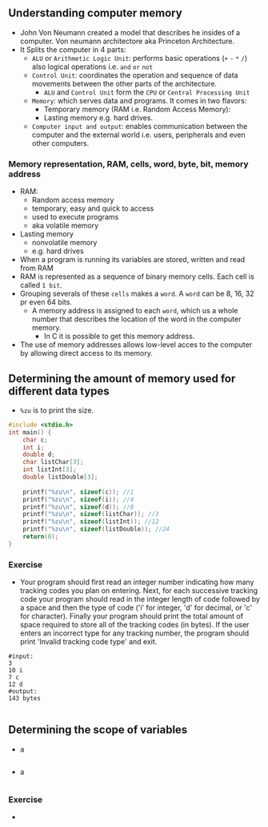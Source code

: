 ## Understanding computer memory
- John Von Neumann created a model that describes he insides of a computer. Von neumann architectore aka Princeton Architecture.
- It Splits the computer in 4 parts:
  - `ALU` or `Arithmetic Logic Unit`: performs basic operations (`+` `-` `*` `/`) also logical operations i.e. `and` `or` `not`
  - `Control Unit`: coordinates the operation and sequence of data movements between the other parts of the architecture.
    - `ALU` and `Control Unit` form the `CPU` or `Central Processing Unit`
  - `Memory`: which serves data and programs. It comes in two flavors:
    - Temporary memory (RAM i.e. Random Access Memory): 
    - Lasting memory e.g. hard drives.
  - `Computer input and output`: enables communication between the computer and the external world i.e. users, peripherals and even other computers.
### Memory representation, RAM, cells, word, byte, bit, memory address
- RAM:
  - Random access memory
  - temporary, easy and quick to access
  - used to execute programs
  - aka volatile memory
- Lasting memory
  - nonvolatile memory
  - e.g. hard drives
- When a program is running its variables are stored, written and read from RAM
- RAM is represented as a sequence of binary memory cells. Each cell is called `1 bit`.
- Grouping severals of these `cells`  makes a `word`. A `word` can be 8, 16, 32 pr even 64 bits.
  - A memory address is assigned to each `word`, which us a whole number that describes the location of the word in the computer memory.
    - In C it is possible to get this memory address.
- The use of memory addresses allows low-level acces to the computer by allowing direct access to its memory.
## Determining the amount of memory used for different data types
- `%zu` is to print the size.
``` c
#include <stdio.h>
int main() {
    char c;
    int i;
    double d;
    char listChar[3];
    int listInt[3];
    double listDouble[3];
    
    printf("%zu\n", sizeof(c)); //1
    printf("%zu\n", sizeof(i)); //4
    printf("%zu\n", sizeof(d)); //8
    printf("%zu\n", sizeof(listChar)); //3
    printf("%zu\n", sizeof(listInt)); //12
    printf("%zu\n", sizeof(listDouble)); //24
    return(0);    
}
```
### Exercise
- Your program should first read an integer number indicating how many tracking codes you plan on entering. Next, for each successive tracking code your program should read in the integer length of code followed by a space and then the type of code ('i' for integer, 'd' for decimal, or 'c' for character). Finally your program should print the total amount of space required to store all of the tracking codes (in bytes). If the user enters an incorrect type for any tracking number, the program should print 'Invalid tracking code type' and exit.
  
``` console
#input:
3
10 i
7 c
12 d 
#output:
143 bytes
```

``` c

```
## Determining the scope of variables
- a
``` c

```
- a
``` c

```
### Exercise
- 
``` c

```